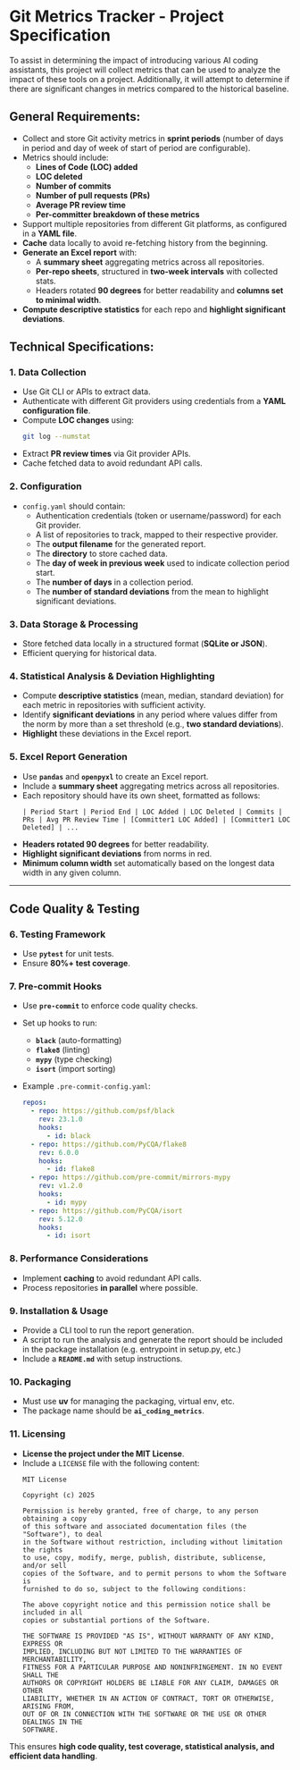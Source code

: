 # Git Metrics Tracker - Project Specification

To assist in determining the impact of introducing various AI coding assistants, this project will collect metrics that can be used to analyze the impact of these tools on a project. Additionally, it will attempt to determine if there are significant changes in metrics compared to the historical baseline.

## General Requirements:
- Collect and store Git activity metrics in **sprint periods** (number of days in period and day of week of start of period are configurable).
- Metrics should include:
  - **Lines of Code (LOC) added**
  - **LOC deleted**
  - **Number of commits**
  - **Number of pull requests (PRs)**
  - **Average PR review time**
  - **Per-committer breakdown of these metrics**
- Support multiple repositories from different Git platforms, as configured in a **YAML file**.
- **Cache** data locally to avoid re-fetching history from the beginning.
- **Generate an Excel report** with:
  - A **summary sheet** aggregating metrics across all repositories.
  - **Per-repo sheets**, structured in **two-week intervals** with collected stats.
  - Headers rotated **90 degrees** for better readability and **columns set to minimal width**.
- **Compute descriptive statistics** for each repo and **highlight significant deviations**.

## Technical Specifications:

### 1. Data Collection
- Use Git CLI or APIs to extract data.
- Authenticate with different Git providers using credentials from a **YAML configuration file**.
- Compute **LOC changes** using:
  ```bash
  git log --numstat
  ```
- Extract **PR review times** via Git provider APIs.
- Cache fetched data to avoid redundant API calls.

### 2. Configuration
- `config.yaml` should contain:
  - Authentication credentials (token or username/password) for each Git provider.
  - A list of repositories to track, mapped to their respective provider.
  - The **output filename** for the generated report.
  - The **directory** to store cached data.
  - The **day of week in previous week** used to indicate collection period start.
  - The **number of days** in a collection period.
  - The **number of standard deviations** from the mean to highlight significant deviations.

### 3. Data Storage & Processing
- Store fetched data locally in a structured format (**SQLite or JSON**).
- Efficient querying for historical data.

### 4. Statistical Analysis & Deviation Highlighting
- Compute **descriptive statistics** (mean, median, standard deviation) for each metric in repositories with sufficient activity.
- Identify **significant deviations** in any period where values differ from the norm by more than a set threshold (e.g., **two standard deviations**).
- **Highlight** these deviations in the Excel report.

### 5. Excel Report Generation
- Use **`pandas`** and **`openpyxl`** to create an Excel report.
- Include a **summary sheet** aggregating metrics across all repositories.
- Each repository should have its own sheet, formatted as follows:
  ```
  | Period Start | Period End | LOC Added | LOC Deleted | Commits | PRs | Avg PR Review Time | [Committer1 LOC Added] | [Committer1 LOC Deleted] | ...
  ```
- **Headers rotated 90 degrees** for better readability.
- **Highlight significant deviations** from norms in red.
- **Minimum column width** set automatically based on the longest data width in any given column.

---

## Code Quality & Testing

### 6. Testing Framework
- Use **`pytest`** for unit tests.
- Ensure **80%+ test coverage**.

### 7. Pre-commit Hooks
- Use **`pre-commit`** to enforce code quality checks.
- Set up hooks to run:
  - **`black`** (auto-formatting)
  - **`flake8`** (linting)
  - **`mypy`** (type checking)
  - **`isort`** (import sorting)

- Example `.pre-commit-config.yaml`:
  ```yaml
  repos:
    - repo: https://github.com/psf/black
      rev: 23.1.0
      hooks:
        - id: black
    - repo: https://github.com/PyCQA/flake8
      rev: 6.0.0
      hooks:
        - id: flake8
    - repo: https://github.com/pre-commit/mirrors-mypy
      rev: v1.2.0
      hooks:
        - id: mypy
    - repo: https://github.com/PyCQA/isort
      rev: 5.12.0
      hooks:
        - id: isort
  ```

### 8. Performance Considerations
- Implement **caching** to avoid redundant API calls.
- Process repositories **in parallel** where possible.

### 9. Installation & Usage
- Provide a CLI tool to run the report generation.
- A script to run the analysis and generate the report should be included in the package installation (e.g. entrypoint in setup.py, etc.)
- Include a **`README.md`** with setup instructions.

### 10. Packaging
- Must use **uv** for managing the packaging, virtual env, etc.
- The package name should be **`ai_coding_metrics`**.

### 11. Licensing
- **License the project under the MIT License**.
- Include a `LICENSE` file with the following content:
  ```
  MIT License

  Copyright (c) 2025

  Permission is hereby granted, free of charge, to any person obtaining a copy
  of this software and associated documentation files (the "Software"), to deal
  in the Software without restriction, including without limitation the rights
  to use, copy, modify, merge, publish, distribute, sublicense, and/or sell
  copies of the Software, and to permit persons to whom the Software is
  furnished to do so, subject to the following conditions:

  The above copyright notice and this permission notice shall be included in all
  copies or substantial portions of the Software.

  THE SOFTWARE IS PROVIDED "AS IS", WITHOUT WARRANTY OF ANY KIND, EXPRESS OR
  IMPLIED, INCLUDING BUT NOT LIMITED TO THE WARRANTIES OF MERCHANTABILITY,
  FITNESS FOR A PARTICULAR PURPOSE AND NONINFRINGEMENT. IN NO EVENT SHALL THE
  AUTHORS OR COPYRIGHT HOLDERS BE LIABLE FOR ANY CLAIM, DAMAGES OR OTHER
  LIABILITY, WHETHER IN AN ACTION OF CONTRACT, TORT OR OTHERWISE, ARISING FROM,
  OUT OF OR IN CONNECTION WITH THE SOFTWARE OR THE USE OR OTHER DEALINGS IN THE
  SOFTWARE.
  ```

This ensures **high code quality, test coverage, statistical analysis, and efficient data handling**.


